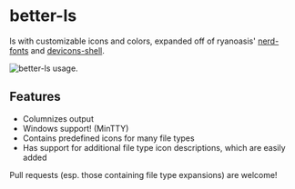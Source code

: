 # better-ls
ls with customizable icons and colors, expanded off of ryanoasis' [nerd-fonts](https://github.com/ryanoasis/nerd-fonts) and [devicons-shell](https://github.com/ryanoasis/devicons-shell).

![better-ls usage.](http://imgur.com/Gm3Y4k1.png)

## Features

  - Columnizes output
  - Windows support! (MinTTY)
  - Contains predefined icons for many file types
  - Has support for additional file type icon descriptions, which are easily added

Pull requests (esp. those containing file type expansions) are welcome!
